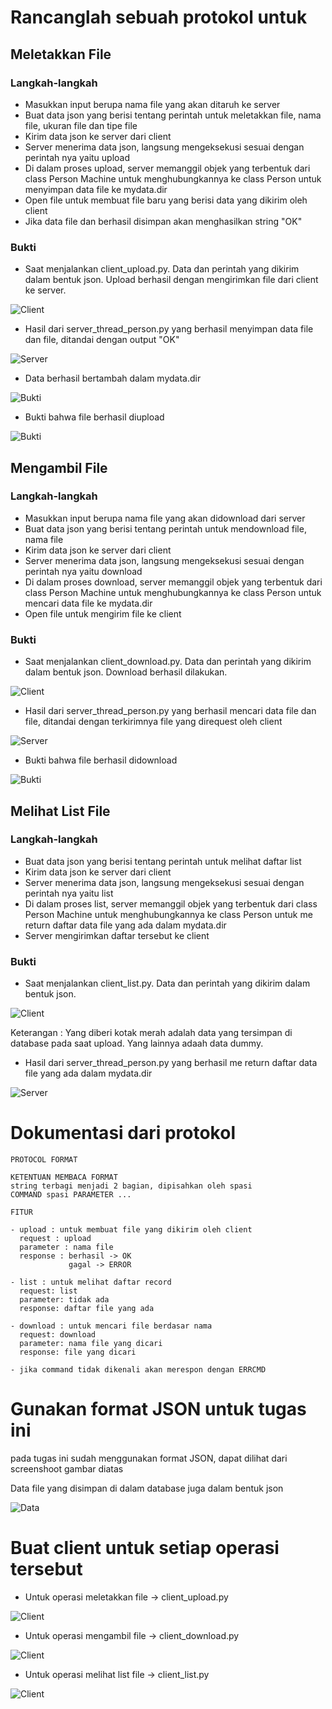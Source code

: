 # Rancanglah sebuah protokol untuk

## Meletakkan File

### Langkah-langkah

* Masukkan input berupa nama file yang akan ditaruh ke server
* Buat data json yang berisi tentang perintah untuk meletakkan file, nama file, ukuran file dan tipe file
* Kirim data json ke server dari client
* Server menerima data json, langsung mengeksekusi sesuai dengan perintah nya yaitu upload
* Di dalam proses upload, server memanggil objek yang terbentuk dari class Person Machine untuk menghubungkannya ke class Person untuk menyimpan data file ke mydata.dir
* Open file untuk membuat file baru yang berisi data yang dikirim oleh client
* Jika data file dan berhasil disimpan akan menghasilkan string "OK"

### Bukti
* Saat menjalankan client_upload.py. Data dan perintah yang dikirim dalam bentuk json. Upload berhasil dengan mengirimkan file dari client ke server.

![Client](foto/upload1.png)

* Hasil dari server_thread_person.py yang berhasil menyimpan data file dan file, ditandai dengan output "OK"

![Server](foto/upload2.png)

* Data berhasil bertambah dalam mydata.dir

![Bukti](foto/upload4.png)

* Bukti bahwa file berhasil diupload

![Bukti](foto/upload3.png)

## Mengambil File

### Langkah-langkah

* Masukkan input berupa nama file yang akan didownload dari server
* Buat data json yang berisi tentang perintah untuk mendownload file, nama file
* Kirim data json ke server dari client
* Server menerima data json, langsung mengeksekusi sesuai dengan perintah nya yaitu download
* Di dalam proses download, server memanggil objek yang terbentuk dari class Person Machine untuk menghubungkannya ke class Person untuk mencari data file ke mydata.dir
* Open file untuk mengirim file ke client

### Bukti
* Saat menjalankan client_download.py. Data dan perintah yang dikirim dalam bentuk json. Download berhasil dilakukan.

![Client](foto/download1.png)

* Hasil dari server_thread_person.py yang berhasil mencari data file dan file, ditandai dengan terkirimnya file yang direquest oleh client

![Server](foto/download2.png)

* Bukti bahwa file berhasil didownload

![Bukti](foto/download3.png)

## Melihat List File

### Langkah-langkah
* Buat data json yang berisi tentang perintah untuk melihat daftar list
* Kirim data json ke server dari client
* Server menerima data json, langsung mengeksekusi sesuai dengan perintah nya yaitu list
* Di dalam proses list, server memanggil objek yang terbentuk dari class Person Machine untuk menghubungkannya ke class Person untuk me return daftar data file yang ada dalam mydata.dir
* Server mengirimkan daftar tersebut ke client


### Bukti
* Saat menjalankan client_list.py. Data dan perintah yang dikirim dalam bentuk json.

![Client](foto/list.png)

Keterangan : Yang diberi kotak merah adalah data yang tersimpan di database pada saat upload. Yang lainnya adaah data dummy.

* Hasil dari server_thread_person.py yang berhasil me return daftar data file yang ada dalam mydata.dir

![Server](foto/list2.png)

# Dokumentasi dari protokol

```
PROTOCOL FORMAT

KETENTUAN MEMBACA FORMAT
string terbagi menjadi 2 bagian, dipisahkan oleh spasi
COMMAND spasi PARAMETER ...

FITUR

- upload : untuk membuat file yang dikirim oleh client
  request : upload
  parameter : nama file
  response : berhasil -> OK
             gagal -> ERROR

- list : untuk melihat daftar record
  request: list
  parameter: tidak ada
  response: daftar file yang ada

- download : untuk mencari file berdasar nama
  request: download
  parameter: nama file yang dicari
  response: file yang dicari

- jika command tidak dikenali akan merespon dengan ERRCMD
```

# Gunakan format JSON untuk tugas ini

<p> pada tugas ini sudah menggunakan format JSON, dapat dilihat dari screenshoot gambar diatas</p>
<p> Data file yang disimpan di dalam database juga dalam bentuk json </p>

![Data](foto/format_json.png)

# Buat client untuk setiap operasi tersebut

* Untuk operasi meletakkan file -> client_upload.py

![Client](foto/client_upload.png)

* Untuk operasi mengambil file -> client_download.py

![Client](foto/client_download.png)

* Untuk operasi melihat list file -> client_list.py

![Client](foto/client_list.png)






